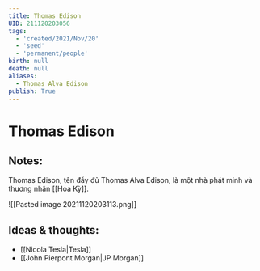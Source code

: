 ```yaml
---
title: Thomas Edison
UID: 211120203056
tags:
  - 'created/2021/Nov/20'
  - 'seed'
  - 'permanent/people'
birth: null
death: null
aliases:
  - Thomas Alva Edison
publish: True
---
```

# Thomas Edison

## Notes:
Thomas Edison, tên đầy đủ Thomas Alva Edison, là một nhà phát minh và thương nhân [[Hoa Kỳ]].

![[Pasted image 20211120203113.png]]

## Ideas & thoughts:
- [[Nicola Tesla|Tesla]]
- [[John Pierpont Morgan|JP Morgan]]